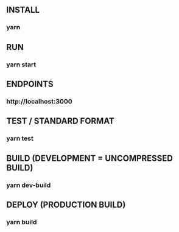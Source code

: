 ## INSTALL 
### yarn

## RUN 
### yarn start

## ENDPOINTS 
### http://localhost:3000

## TEST / STANDARD FORMAT
### yarn test

## BUILD (DEVELOPMENT = UNCOMPRESSED BUILD) 
### yarn dev-build 

## DEPLOY (PRODUCTION BUILD)
### yarn build 
